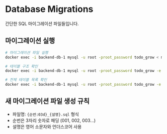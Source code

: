 # Database Migrations

간단한 SQL 마이그레이션 파일들입니다.

## 마이그레이션 실행

```bash
# 마이그레이션 파일 실행
docker exec -i backend-db-1 mysql -u root -proot_password todo_grow < migrations/파일명.sql

# 테이블 구조 확인
docker exec -i backend-db-1 mysql -u root -proot_password todo_grow -e "DESCRIBE 테이블명;"

# 전체 테이블 목록 확인
docker exec -i backend-db-1 mysql -u root -proot_password todo_grow -e "SHOW TABLES;"
```

## 새 마이그레이션 파일 생성 규칙

- 파일명: `{순번:03d}_{설명}.sql` 형식
- 순번은 3자리 숫자로 패딩 (001, 002, 003...)
- 설명은 영어 소문자와 언더스코어 사용